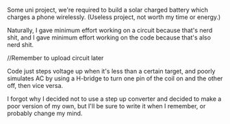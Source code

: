 Some uni project, we're required to build a solar charged battery which charges a phone wirelessly. (Useless project, not worth my time or energy.)

Naturally, I gave minimum effort working on a circuit because that's nerd shit, and I gave minimum effort working on the code because that's also nerd shit.

//Remember to upload circuit later

Code just steps voltage up when it's less than a certain target, and poorly simulates AC by using a H-bridge to turn one pin of the coil on and the other off, then vice versa.

I forgot why I decided not to use a step up converter and decided to make a poor version of my own, but I'll be sure to write it when I remember, or probably change my mind.
